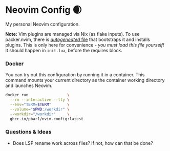 # Neovim Config :waxing_crescent_moon:

My personal Neovim configuration.

**Note:** Vim plugins are managed via Nix (as flake inputs). To use packer.nvim,
there is [_autogeneated_ file](lua/config/packer.lua) that bootstraps it and
installs plugins. This is only here for convenience - _you must load this file
yourself!_ It should happen in `init.lua`, before the requires block.

### Docker

You can try out this configuration by running it in a container. This command
mounts your current directory as the container working directory and launches
Neovim.

```sh
docker run                 \
  --rm --interactive --tty \
  --env="TERM=$TERM"       \
  --volume="$PWD:/workdir" \
  --workdir="/workdir"     \
  ghcr.io/pbar1/nvim-config:latest
```

### Questions & Ideas
- Does LSP rename work across files? If not, how can that be done?

